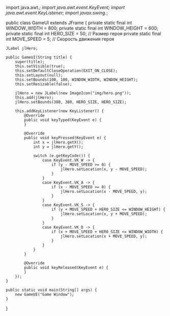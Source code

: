 import java.awt.*;
import java.awt.event.KeyEvent;
import java.awt.event.KeyListener;
import javax.swing.*;

public class GameUI extends JFrame {
    private static final int WINDOW_WIDTH = 800;
    private static final int WINDOW_HEIGHT = 600;
    private static final int HERO_SIZE = 50; // Размер героя
    private static final int MOVE_SPEED = 5; // Скорость движения героя

    JLabel jlHero;

    public GameUI(String title) {
        super(title);
        this.setVisible(true);
        this.setDefaultCloseOperation(EXIT_ON_CLOSE);
        this.setLayout(null);
        this.setBounds(100, 100, WINDOW_WIDTH, WINDOW_HEIGHT);
        this.setResizable(false);

        jlHero = new JLabel(new ImageIcon("img/hero.png"));
        this.add(jlHero);
        jlHero.setBounds(380, 380, HERO_SIZE, HERO_SIZE);

        this.addKeyListener(new KeyListener() {
            @Override
            public void keyTyped(KeyEvent e) {
            }

            @Override
            public void keyPressed(KeyEvent e) {
                int x = jlHero.getX();
                int y = jlHero.getY();

                switch (e.getKeyCode()) {
                    case KeyEvent.VK_W -> {
                        if (y - MOVE_SPEED >= 0) {
                            jlHero.setLocation(x, y - MOVE_SPEED);
                        }
                    }
                    case KeyEvent.VK_A -> {
                        if (x - MOVE_SPEED >= 0) {
                            jlHero.setLocation(x - MOVE_SPEED, y);
                        }
                    }
                    case KeyEvent.VK_S -> {
                        if (y + MOVE_SPEED + HERO_SIZE <= WINDOW_HEIGHT) {
                            jlHero.setLocation(x, y + MOVE_SPEED);
                        }
                    }
                    case KeyEvent.VK_D -> {
                        if (x + MOVE_SPEED + HERO_SIZE <= WINDOW_WIDTH) {
                            jlHero.setLocation(x + MOVE_SPEED, y);
                        }
                    }
                }
            }

            @Override
            public void keyReleased(KeyEvent e) {
            }
        });
    }

    public static void main(String[] args) {
        new GameUI("Game Window");
    }
}